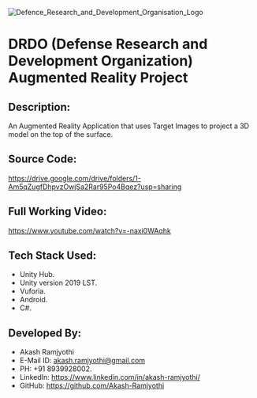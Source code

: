 
   ![Defence_Research_and_Development_Organisation_Logo](https://user-images.githubusercontent.com/54114888/108527118-eafefc80-72f7-11eb-9709-b37afb37386b.png)

# DRDO (Defense Research and Development Organization) Augmented Reality Project

## Description:
An Augmented Reality Application that uses Target Images to project a 3D model on the top of the surface.

## Source Code:
https://drive.google.com/drive/folders/1-Am5qZugfDhpvzOwjSa2Rar95Po4Bqez?usp=sharing

## Full Working Video:
https://www.youtube.com/watch?v=-naxi0WAqhk

## Tech Stack Used:
- Unity Hub.
- Unity version 2019 LST.
- Vuforia.
- Android.
- C#.

## Developed By:
- Akash Ramjyothi
- E-Mail ID: akash.ramjyothi@gmail.com
- PH: +91 8939928002.
- LinkedIn: https://www.linkedin.com/in/akash-ramjyothi/
- GitHub: https://github.com/Akash-Ramjyothi
